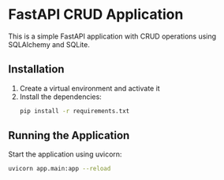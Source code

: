 # FastAPI CRUD Application

This is a simple FastAPI application with CRUD operations using SQLAlchemy and SQLite.

## Installation

1. Create a virtual environment and activate it
2. Install the dependencies:
    ```sh
    pip install -r requirements.txt
    ```

## Running the Application

Start the application using uvicorn:
```sh
uvicorn app.main:app --reload
